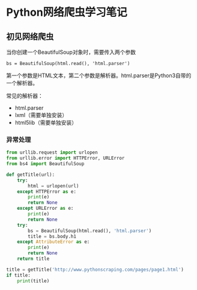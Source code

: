 # Python网络爬虫学习笔记

## 初见网络爬虫

当你创建一个BeautifulSoup对象时，需要传入两个参数

`bs = BeautifulSoup(html.read(), 'html.parser')`

第一个参数是HTML文本，第二个参数是解析器。html.parser是Python3自带的一个解析器。

常见的解析器：

+ html.parser
+ lxml（需要单独安装）
+ html5lib（需要单独安装）

### 异常处理

```python
from urllib.request import urlopen
from urllib.error import HTTPError, URLError
from bs4 import BeautifulSoup

def getTitle(url):
    try:
        html = urlopen(url)
    except HTTPError as e:
        print(e)
        return None
    except URLError as e:
        print(e)
        return None
    try:
        bs = BeautifulSoup(html.read(), 'html.parser')
        title = bs.body.h1
    except AttributeError as e:
        print(e)
        return None
    return title

title = getTitle('http://www.pythonscraping.com/pages/page1.html')
if title:
    print(title)
```



